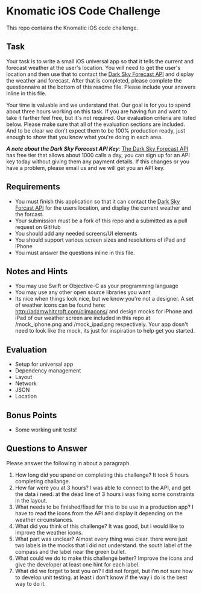 # Knomatic iOS Code Challenge
This repo contains the Knomatic iOS code challenge.

## Task
Your task is to write a small iOS universal app so that it tells the current and forecast weather at the user's location.  You will need to get the user's location and then use that to contact the [Dark Sky Forecast API](https://developer.forecast.io/) and display the weather and forecast. After that is completed, please complete the questionnaire at the bottom of this readme file.  Please include your answers inline in this file.

Your time is valuable and we understand that.  Our goal is for you to spend about three hours working on this task.  If you are having fun and want to take it farther feel free, but it's not required. Our evaluation criteria are listed below.  Please make sure that all of the evaluation sections are included.  And to be clear we don't expect them to be 100% production ready, just enough to show that you know what you're doing in each area.

**_A note about the Dark Sky Forecast API Key_**:
[The Dark Sky Forecast API](https://developer.forecast.io/) has free tier that allows about 1000 calls a day, you can sign up for an API key today without giving them any payment details.  If this changes or you have a problem, please email us and we will get you an API key.

## Requirements
- You must finish this application so that it can contact the [Dark Sky Forcast API](https://developer.forecast.io/) for the users location, and display the current weather and the forcast.
- Your submission must be a fork of this repo and a submitted as a pull request on GitHub
- You should add any needed screens/UI elements
- You should support various screen sizes and resolutions of iPad and iPhone
- You must answer the questions inline in this file.

## Notes and Hints
- You may use Swift or Objective-C as your programming language
- You may use any other open source libraries you want
- Its nice when things look nice, but we know you're not a designer.  A set of weather icons can be found here: http://adamwhitcroft.com/climacons/ and design mocks for iPhone and iPad of our weather screen are included in this repo at /mock_iphone.png and /mock_ipad.png respectively. Your app dosn't need to look like the mock, its just for inspiration to help get you started.

## Evaluation
- Setup for universal app
- Dependency management
- Layout
- Network
- JSON
- Location

## Bonus Points
- Some working unit tests!

## Questions to Answer
Please answer the following in about a paragraph.

1.  How long did you spend on completing this challenge?
    It took 5 hours completing challange.
2.  How far were you at 3 hours?
    I was able to connect to the API, and get the data i need. at the dead line of 3 hours i was fixing some constraints in the layout.
3.  What needs to be finished/fixed for this to be use in a production app?
    I have to read the icons from the API and display it depending on the weather circunstances.
4.  What did you think of this challenge?
    It was good, but i would like to improve the weather icons.
5.  What part was unclear?
    Almost every thing was clear. there were just two labels in the mocks that i did not understand. the south label of the compass and the label near the green bullet.
6.  What could we do to make this challenge better?
    Improve the icons and give the developer at least one hint for each label. 
7.  What did we forget to test you on?
    I did not forget, but i'm not sure how to develop unit testing. at least i don't know if the way i do is the best way to do it.
